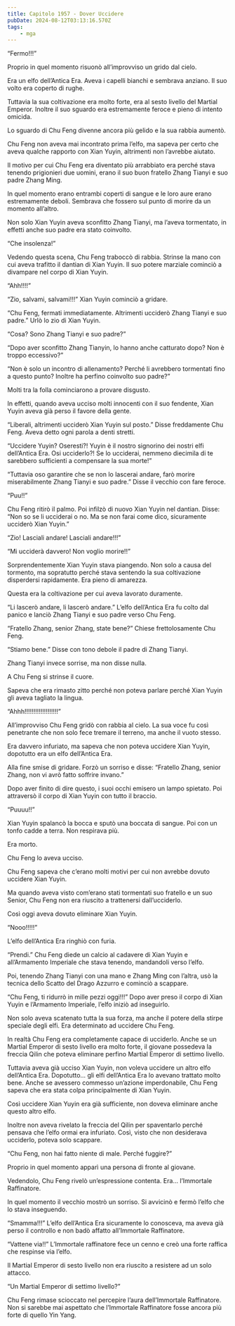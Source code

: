 ```yaml
---
title: Capitolo 1957 - Dover Uccidere
pubDate: 2024-08-12T03:13:16.570Z
tags:
    - mga
---
```





“Fermo!!!”


Proprio in quel momento risuonò all’improvviso un grido dal cielo.


Era un elfo dell’Antica Era. Aveva i capelli bianchi e sembrava anziano. Il suo volto era coperto di rughe.


Tuttavia la sua coltivazione era molto forte, era al sesto livello del Martial Emperor. Inoltre il suo sguardo era estremamente feroce e pieno di intento omicida.


Lo sguardo di Chu Feng divenne ancora più gelido e la sua rabbia aumentò.


Chu Feng non aveva mai incontrato prima l’elfo, ma sapeva per certo che aveva qualche rapporto con Xian Yuyin, altrimenti non l’avrebbe aiutato.


Il motivo per cui Chu Feng era diventato più arrabbiato era perché stava tenendo prigionieri due uomini, erano il suo buon fratello Zhang Tianyi e suo padre Zhang Ming.


In quel momento erano entrambi coperti di sangue e le loro aure erano estremamente deboli. Sembrava che fossero sul punto di morire da un momento all’altro.


Non solo Xian Yuyin aveva sconfitto Zhang Tianyi, ma l’aveva tormentato, in effetti anche suo padre era stato coinvolto.


“Che insolenza!”


Vedendo questa scena, Chu Feng traboccò di rabbia. Strinse la mano con cui aveva trafitto il dantian di Xian Yuyin. Il suo potere marziale cominciò a divampare nel corpo di Xian Yuyin.


“Ahh!!!!”


“Zio, salvami, salvami!!!” Xian Yuyin cominciò a gridare.

“Chu Feng, fermati immediatamente. Altrimenti ucciderò Zhang Tianyi e suo padre.” Urlò lo zio di Xian Yuyin.


“Cosa? Sono Zhang Tianyi e suo padre?”

“Dopo aver sconfitto Zhang Tianyin, lo hanno anche catturato dopo? Non è troppo eccessivo?”


“Non è solo un incontro di allenamento? Perché li avrebbero tormentati fino a questo punto? Inoltre ha perfino coinvolto suo padre?”

Molti tra la folla cominciarono a provare disgusto.

In effetti, quando aveva ucciso molti innocenti con il suo fendente, Xian Yuyin aveva già perso il favore della gente.

“Liberali, altrimenti ucciderò Xian Yuyin sul posto.” Disse freddamente Chu Feng. Aveva detto ogni parola a denti stretti.


“Uccidere Yuyin? Oseresti?! Yuyin è il nostro signorino dei nostri elfi dell’Antica Era. Osi ucciderlo?! Se lo ucciderai, nemmeno diecimila di te sarebbero sufficienti a compensare la sua morte!”


“Tuttavia oso garantire che se non lo lascerai andare, farò morire miserabilmente Zhang Tianyi e suo padre.” Disse il vecchio con fare feroce.


“Puu!!”


Chu Feng ritirò il palmo. Poi infilzò di nuovo Xian Yuyin nel dantian. Disse: “Non so se li ucciderai o no. Ma se non farai come dico, sicuramente ucciderò Xian Yuyin.”


“Zio! Lasciali andare! Lasciali andare!!!”


“Mi ucciderà davvero! Non voglio morire!!”


Sorprendentemente Xian Yuyin stava piangendo. Non solo a causa del tormento, ma sopratutto perché stava sentendo la sua coltivazione disperdersi rapidamente. Era pieno di amarezza.


Questa era la coltivazione per cui aveva lavorato duramente.

“Li lascerò andare, li lascerò andare.” L’elfo dell’Antica Era fu colto dal panico e lanciò Zhang Tianyi e suo padre verso Chu Feng.

“Fratello Zhang, senior Zhang, state bene?” Chiese frettolosamente Chu Feng.


“Stiamo bene.” Disse con tono debole il padre di Zhang Tianyi.

Zhang Tianyi invece sorrise, ma non disse nulla.


A Chu Feng si strinse il cuore.


Sapeva che era rimasto zitto perché non poteva parlare perché Xian Yuyin gli aveva tagliato la lingua.


“Ahhh!!!!!!!!!!!!!!!!!!!”


All’improvviso Chu Feng gridò con rabbia al cielo. La sua voce fu così penetrante che non solo fece tremare il terreno, ma anche il vuoto stesso.


Era davvero infuriato, ma sapeva che non poteva uccidere Xian Yuyin, dopotutto era un elfo dell’Antica Era.


Alla fine smise di gridare. Forzò un sorriso e disse: “Fratello Zhang, senior Zhang, non vi avrò fatto soffrire invano.”


Dopo aver finito di dire questo, i suoi occhi emisero un lampo spietato. Poi attraversò il corpo di Xian Yuyin con tutto il braccio.

“Puuuu!!”


Xian Yuyin spalancò la bocca e sputò una boccata di sangue. Poi con un tonfo cadde a terra. Non respirava più.


Era morto.


Chu Feng lo aveva ucciso.


Chu Feng sapeva che c’erano molti motivi per cui non avrebbe dovuto uccidere Xian Yuyin.


Ma quando aveva visto com’erano stati tormentati suo fratello e un suo Senior, Chu Feng non era riuscito a trattenersi dall’ucciderlo.


Così oggi aveva dovuto eliminare Xian Yuyin.


“Nooo!!!!!”


L’elfo dell’Antica Era ringhiò con furia.


“Prendi.” Chu Feng diede un calcio al cadavere di Xian Yuyin e all’Armamento Imperiale che stava tenendo, mandandoli verso l’elfo.


Poi, tenendo Zhang Tianyi con una mano e Zhang Ming con l’altra, usò la tecnica dello Scatto del Drago Azzurro e cominciò a scappare.

“Chu Feng, ti ridurrò in mille pezzi oggi!!!” Dopo aver preso il corpo di Xian Yuyin e l’Armamento Imperiale, l’elfo iniziò ad inseguirlo.


Non solo aveva scatenato tutta la sua forza, ma anche il potere della stirpe speciale degli elfi. Era determinato ad uccidere Chu Feng.


In realtà Chu Feng era completamente capace di ucciderlo. Anche se un Martial Emperor di sesto livello era molto forte, il giovane possedeva la freccia Qilin che poteva eliminare perfino Martial Emperor di settimo livello.


Tuttavia aveva già ucciso Xian Yuyin, non voleva uccidere un altro elfo dell’Antica Era. Dopotutto… gli elfi dell’Antica Era lo avevano trattato molto bene. Anche se avessero commesso un’azione imperdonabile, Chu Feng sapeva che era stata colpa principalmente di Xian Yuyin.


Così uccidere Xian Yuyin era già sufficiente, non doveva eliminare anche questo altro elfo.

Inoltre non aveva rivelato la freccia del Qilin per spaventarlo perché pensava che l’elfo ormai era infuriato. Così, visto che non desiderava ucciderlo, poteva solo scappare.

“Chu Feng, non hai fatto niente di male. Perché fuggire?”


Proprio in quel momento apparì una persona di fronte al giovane.


Vedendolo, Chu Feng rivelò un’espressione contenta. Era… l’Immortale Raffinatore.


In quel momento il vecchio mostrò un sorriso. Si avvicinò e fermò l’elfo che lo stava inseguendo.

“Smamma!!!” L’elfo dell’Antica Era sicuramente lo conosceva, ma aveva già perso il controllo e non badò affatto all’Immortale Raffinatore.


“Vattene via!!” L’Immortale raffinatore fece un cenno e creò una forte raffica che respinse via l’elfo.


Il Martial Emperor di sesto livello non era riuscito a resistere ad un solo attacco.

“Un Martial Emperor di settimo livello?”

Chu Feng rimase scioccato nel percepire l’aura dell’Immortale Raffinatore. Non si sarebbe mai aspettato che l’Immortale Raffinatore fosse ancora più forte di quello Yin Yang.

